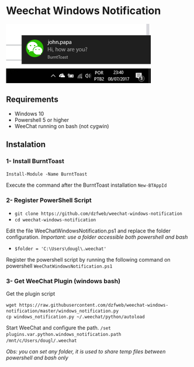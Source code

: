 # Weechat Windows Notification

![Emoji](print.png)

## Requirements
* Windows 10
* Powershell 5 or higher
* WeeChat running on bash (not cygwin)

## Instalation 
### 1- Install BurntToast
`Install-Module -Name BurntToast`

Execute the command after the BurntToast installation
`New-BTAppId`

### 2- Register PowerShell Script
- `git clone https://github.com/dzfweb/weechat-windows-notification`
- `cd weechat-windows-notification`

Edit the file WeeChatWindowsNotification.ps1 and replace the folder configuration. 
*Important: use a folder accessible both powershell and bash* 
- `$folder = 'C:\Users\dougl\.weechat'`

Register the powershell script by running the following command on powershell `WeeChatWindowsNotification.ps1`

### 3- Get WeeChat Plugin (windows bash)
Get the plugin script
```
wget https://raw.githubusercontent.com/dzfweb/weechat-windows-notification/master/windows_notification.py
cp windows_notification.py ~/.weechat/python/autoload
``` 
Start WeeChat and configure the path.
`/set plugins.var.python.windows_notification.path /mnt/c/Users/dougl/.weechat`

*Obs: you can set any folder, it is used to share temp files between powershell and bash only*